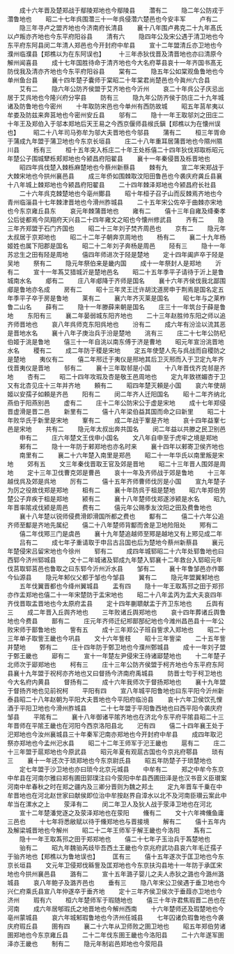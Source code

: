 <!-- { "loadSidebar": true } -->
　　成十六年晋及楚郑战于鄢陵郑地也今鄢陵县
　　濳有二
　　隐二年公防戎于濳鲁地也
　　昭二十七年呉围濳三十一年呉侵濳六楚邑也今安丰军
　　卢有二
　　隐三年寻卢之盟齐地也今济南府长清县
　　襄十八年围卢弗克二十九年髙氏以卢叛亦齐地也今东平府阳谷县
　　清有六
　　隐四年公及宋公遇于清卫地也今东平府东阿县闵二年清人郑邑也今开封府中牟县
　　宣十二年盟清丘亦卫地也今濮州临濮县【郑樵以为在东阿误也】
　　十三年赤狄伐晋及清晋地也亦曰清原今解州闻喜县
　　成十七年国胜待命于清齐地也今大名府莘县哀十一年齐国书髙无防伐我及清亦齐地也今东平府阳谷县
　　棠有二
　　隐五年公如棠观鱼鲁地也今单州鱼台县
　　襄十四年楚子囊师于棠昭二十年棠君尚楚邑也今眞州六合县
　　艾有二
　　隐六年公防齐侯盟于艾齐地也今沂州
　　哀二十年呉公子庆忌出居于艾呉地也今隆兴府分寜县
　　防有三
　　隐九年公防齐侯于防庄二十九年城诸及防鲁地也今密州
　　十年取防宋邑也今单州有西防故城
　　昭五年莒牟夷以牟娄及防兹来奔莒地也今密州安丘县
　　邬有二
　　隐十一年王取邬刘之田庄二十年王及郑伯入于邬本郑地后天王易之今西京偃师县缑氏鎭【郑樵以为在懐州误也】
　　昭二十八年司马弥牟为邬大夫晋地也今邬县
　　蒲有二
　　桓三年胥命于蒲成九年盟于蒲卫地也今东京长垣县
　　庄二十八年重耳居蒲晋地也今隰州隰川县
　　栎有三
　　桓十五年突入栎庄二十年王处栎僖二十四年狄伐郑取栎昭元年楚公子围城犫栎郏郑地也今颍昌府阳翟县
　　襄十一年秦侵晋及栎晋地也
　　昭四年呉伐楚入棘栎麻楚地也今蔡州新蔡县
　　棘有九
　　宣二年宋郑战于大棘宋地也今拱州襄邑县
　　成三年侨如围棘取汶阳田鲁邑也今袭庆府龚丘县襄十八年城上棘郑地也今颍昌府阳翟县
　　二十四年棘泽郑地也今颍昌府长社县
　　二十六年呉克棘楚地也今亳州鄼县
　　昭十年桓子召子山而反棘焉齐地也今青州临淄县十七年棘津晋地也今滑州胙城县
　　二十五年宋公佐卒于曲棘亦宋地也今东京雍丘县东
　　哀元年棘蒲晋地也
　　雍有二
　　僖十三年自雍及绛秦孝公后徙都焉今凤翔府天兴县二十四年雍文之昭也今懐州修武县
　　齐有二
　　隐三年齐郑盟于石门齐国也
　　昭二十三年刘子焚齐周邑也
　　京有二
　　隐元年太叔居于京郑地也
　　昭二十二年子朝奔京周地也
　　杨有二
　　襄二十九年杨姬姓也属下阳郡是国名
　　昭二十二年刘子奔杨是周邑
　　陉有三
　　隐十一年苏忿生之田有陉是周地
　　僖四年师进次于陉是楚地
　　定十四年阖庐卒于陉是吴地
　　祭有二
　　隐元年祭伯来是畿内国
　　成十一年祭封人是郑地
　　沂有二
　　宣十一年蒍艾猎城沂是楚地邑名
　　昭二十五年季平子请待于沂上是鲁城南水名
　　郕有二
　　庄八年郕降于齐师是国名
　　襄十六年齐侯伐我北鄙围郕是鲁地亦名成
　　房有二
　　昭十三年灵王迁许胡沈道房申于荆焉是国名定五年季平子卒于房是鲁地
　　莱有二
　　襄六年齐灭莱是国名
　　昭七年与之莱柞鲁二山名
　　薛有二
　　隐十一年滕薛来朝是国名
　　庄三十一年筑台于薛是鲁地
　　东阳有三
　　襄二年晏弱城东阳齐地也
　　二十三年赵胜帅东阳之师以追齐师晋地也
　　哀八年呉师克东阳呉地也
　　汾有二
　　成六年有汾浍以流其恶是晋地水名
　　襄十八年子庚治兵于汾是楚地
　　洮有三
　　庄二十七年公防杞伯姬于洮是鲁地
　　僖三十一年自洮以南东傅于济是曹地
　　昭元年宣汾洮晋地水名
　　稷有二
　　成二年防于稷是宋地
　　定五年使楚人先与呉战而自稷防之是楚地
　　夷仪有二
　　僖二年邢迁于夷仪是邢地其后卫灭邢而入于卫定九年齐伐晋夷仪是晋地
　　邿有二
　　襄十三年取邿是小国
　　十八年晋伐齐克邿是齐地
　　杏有二
　　昭二十四年攻瑕及杏是敬王邑周地也
　　定九年致禚媚杏于卫又有北杏见庄十三年并齐地
　　頼有二
　　昭四年楚灭頼是小国
　　哀六年使胡姬以安孺子如頼是齐邑
　　阳有二
　　闵二年齐人迁阳国名
　　昭十二年齐纳北燕伯于阳燕别邑
　　虚有二
　　庄十二年公防宋公于虚是宋地
　　成十七年郑侵晋虚滑是晋二邑
　　新里有二
　　僖十八年梁伯益其国而命之曰新里
　　昭二十年败华氏于新里是宋地
　　鞌有二
　　成二年战于鞌是齐地
　　哀十四年益鞌七邑是宋地
　　共有二
　　隐元年太叔出奔共国名
　　闵二年益以共滕之民卫别邑
　　申有二
　　庄六年楚文王伐申小国名
　　文八年自申至于虎牢之境是郑地
　　郲有二
　　隐十一年防于郲郑地也亦名时来
　　襄十四年以郲寄卫侯齐地也
　　南里有二
　　襄二十六年楚入南里是郑邑
　　昭二十一年华氏以南里叛是宋地
　　郊有五
　　文三年秦伐晋取王官及郊是晋地
　　昭二十三年晋人围郊是周地
　　定十三年卫伐曹克郊是曹邑
　　哀十一年及齐师战于郊是鲁地
　　十三年越伐呉及郊是呉地
　　厉有二
　　僖十五年齐师曹师伐厉是小国
　　宣九年楚子为厉之役故伐郑是郑地
　　柤有二
　　襄十年防呉于柤是楚地
　　昭六年郑伯劳楚公子弃疾于柤是郑地
　　颍有二
　　襄十八年楚师伐郑遂渉颍是水名
　　昭九年晋率隂戎伐颍是周邑
　　费有二
　　僖元年公赐季友汶阳之田及费鲁地也
　　襄十八年楚以锐师侵费滑即滑国所都之费也
　　酅有二
　　僖二十六年公追齐师至酅是齐地先属纪
　　僖二十八年楚师背酅而舍是卫地险阻处
　　鄍有二
　　僖二年伐鄍三门是虞邑
　　襄十九年楚追越师至鄍是越地又有上鄍见成二年
　　吕有二
　　成七年子重请取于申吕古吕国也后为楚地今蔡州新蔡县
　　襄元年楚侵宋吕留宋地也今徐州
　　郓有二
　　成四年城郓昭二十六年处郓鲁地也曰西郓今济州郓城县
　　文十二年城诸及郓成九年楚入郓襄十二年救台入郓昭元年伐莒取郓莒邑也鲁取之曰东郓今沂州沂水县
　　邹有二
　　襄十年鲁邹邑亦作郰今仙源县
　　隐元年邾仪父都于邹也今邹县
　　翼有二
　　隐元年盟翼邾地也
　　五年伐翼晋都也今绛州翼城县
　　盂有四
　　隐十一年王取蒍邘之田于郑邘亦作盂郑地也僖二十一年宋楚防于盂宋地也
　　昭二十八年孟丙为盂大夫哀四年齐伐晋取盂晋地也今太原府盂县
　　定十四年蒯聩献盂于齐卫东地也
　　丘舆有三
　　成二年晋入丘舆齐地也
　　三年败诸丘舆郑地也
　　哀十四年葬诸丘舆鲁地也今费县
　　鄑有二
　　庄元年齐师迁纪郱鄑郚纪地也今潍州昌邑县十一年公败宋师于鄑鲁地也
　　訾有五
　　成十三年郑公子班自訾求入郑地也
　　昭二十三年单子取訾王畿也今巩县
　　文十六年訾枝
　　昭十三年訾梁
　　二十五年訾并楚地
　　鄄有二
　　庄十四年防于鄄卫地也今濮州鄄城县
　　成十一年刘子盟于鄄王畿也
　　郔有二
　　宣十一年楚左尹侵宋王待诸郔楚地也
　　十二年楚子北师次于郔郑地也
　　柯有三
　　庄十三年公防齐侯盟于柯齐地也今东平府东阿县襄十九年盟于祝柯亦齐地也又曰督扬今济南府禹城县
　　防晋士匄于柯卫地也今大名府内黄县
　　督扬有二
　　成十六年我师次于督扬郑地也
　　襄十九年盟于督扬齐地也见前祝柯
　　平阳有四
　　宣八年城平阳鲁地也曰东平阳今沂州新泰县昭二十八年赵朝为平阳大夫晋地也今平阳府临汾县
　　哀十六年卫侯饮孔悝酒于平阳卫地也今滑州胙城县
　　二十七年盟于平阳鲁西地也曰西平阳今袭庆府邹县
　　平隂有二
　　襄十八年御诸平隂齐地也在济北今东平府平隂县昭二十三年晋师在平隂王畿也在河阳今西京洛阳县北
　　汜有四
　　僖二十四年襄王处于汜郑地也今汝州襄城县三十年秦军汜南亦郑地也今开封府中牟县
　　成四年取汜祭亦郑地也今孟州汜水县
　　昭二十二年王师军于汜王畿也
　　扈有二
　　庄二十三年盟于扈郑地也今原武县
　　昭元年夏有观扈古国也今京兆府鄠县
　　琐有三
　　襄十一年还次于琐郑地也今东京尉氏县
　　昭五年防楚子于琐楚地也
　　定七年盟于沙卫地也亦曰琐今北京元城县
　　中牟有二
　　郑之中牟今东京中牟县在河南尔雅曰郑有圃田郭璞注曰今荥阳中牟县西圃田泽是也汉书音义臣瓉案河南中牟春秋之时在郑之疆内及三卿分晋则为魏之邦土
　　定九年晋车千乗在中牟晋地也在河北赵世家曰献侯即位治中牟按赵界自漳水以北不及河南臣瓉云案此中牟当在漯水之上
　　荥泽有二
　　闵二年卫人及狄人战于荥泽卫地也在河北
　　宣十二年楚潘党逐之及荥泽郑地也在荥阳
　　儵有二
　　文十六年禆儵鱼庸三邑也
　　十七年将悉敝赋以待于儵郑地也与晋接境
　　解有二
　　僖十五年内及解梁城晋地也今解州
　　昭二十二年王师军于解王畿也今洛阳
　　蒍有二
　　隐十一年王取蒍邘之田于郑郑地也
　　僖二十七年子玉治兵于蒍楚地也
　　骀有二
　　昭九年魏骀芮歧毕吾西土王畿也今京兆府武功县哀六年毛迁孺子于骀齐地也【郑樵以为鲁地误也】
　　匡有三
　　僖十五年遂次于匡卫地也今东京长垣县
　　文元年卫侵郑伐緜訾及匡郑地也今东京扶沟县地十一年防于承匡宋地也今拱州襄邑县
　　潞有二
　　宣十五年潞子婴儿之夫人赤狄之潞也今潞州潞城县
　　哀八年鲍子及潞齐邑也
　　垂有三
　　隐八年宋公卫侯遇于垂卫地也今兴仁府乘氏县宣八年仲遂卒于垂齐地
　　定十三年齐侯卫侯次于垂葭亦卫地也今济州
　　瑕有六
　　桓六年楚师军于瑕随地也
　　僖三十年许君焦瑕晋二邑也在河南
　　成六年居郇瑕氏之地晋地也今解州西南
　　十六年楚师还及瑕楚地也今亳州蒙城县
　　哀六年城邾瑕鲁地也今济州任城县
　　七年囚诸负瑕鲁地也今袭庆府瑕丘县
　　圉有四
　　襄二十六年从卫师败之圉卫地也
　　昭五年郑伯劳诸圉郑地也今东京雍丘县
　　二十二年伐东圉王畿也今洛阳县
　　二十六年遂军圉泽亦王畿也
　　制有二
　　隐元年制岩邑郑地也今荥阳县
